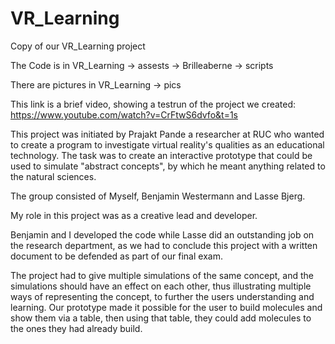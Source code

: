 # VR_Learning
Copy of our VR_Learning project

The Code is in VR_Learning -> assests -> Brilleaberne -> scripts

There are pictures in VR_Learning -> pics

This link is a brief video, showing a testrun of the project we created: https://www.youtube.com/watch?v=CrFtwS6dvfo&t=1s

This project was initiated by Prajakt Pande a researcher at RUC who wanted to create a program to investigate virtual reality's qualities as an educational technology. The task was to create an interactive prototype that could be used to simulate "abstract concepts", by which he meant anything related to the natural sciences. 

The group consisted of Myself, Benjamin Westermann and Lasse Bjerg.

My role in this project was as a creative lead and developer. 

Benjamin and I developed the code while Lasse did an outstanding job on the research department, as we had to conclude this project with a written document to be defended as part of our final exam.

The project had to give multiple simulations of the same concept, and the simulations should have an effect on each other, thus illustrating multiple ways of representing the concept, to further the users understanding and learning. Our prototype made it possible for the user to build molecules and show them via a table, then using that table, they could add molecules to the ones they had already build.


